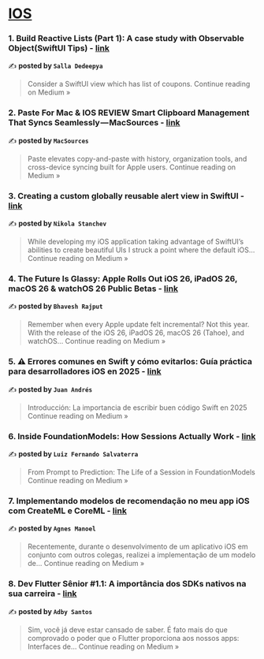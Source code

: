 
<h1><a href=https://medium.com/tag/ios/recommended target="_blank" rel="noopener noreferrer">IOS</a></h1>
<h3>1. Build Reactive Lists (Part 1): A case study with Observable Object(SwiftUI Tips) - <a href="https://medium.com/@salladedeepya/build-reactive-lists-without-sacrificing-performance-swiftui-tips-a3b79d999636?source=rss------ios-5" target="_blank" rel="noopener noreferrer">link</a></h3>

✍️ **posted by `Salla Dedeepya`**

<blockquote>Consider a SwiftUI view which has list of coupons.
Continue reading on Medium »</blockquote>

<h3>2. Paste For Mac & IOS REVIEW Smart Clipboard Management That Syncs Seamlessly — MacSources - <a href="https://macsources.medium.com/paste-for-mac-ios-review-smart-clipboard-management-that-syncs-seamlessly-macsources-781abec6f40d?source=rss------ios-5" target="_blank" rel="noopener noreferrer">link</a></h3>

✍️ **posted by `MacSources`**

<blockquote>Paste elevates copy-and-paste with history, organization tools, and cross-device syncing built for Apple users.
Continue reading on Medium »</blockquote>

<h3>3. Creating a custom globally reusable alert view in SwiftUI - <a href="https://medium.com/@NikolaStanchev/creating-a-custom-globally-reusable-alert-view-in-swiftui-a69f88324f32?source=rss------ios-5" target="_blank" rel="noopener noreferrer">link</a></h3>

✍️ **posted by `Nikola Stanchev`**

<blockquote>While developing my iOS application taking advantage of SwiftUI’s abilities to create beautiful UIs I struck a point where the default iOS…
Continue reading on Medium »</blockquote>

<h3>4. The Future Is Glassy: Apple Rolls Out iOS 26, iPadOS 26, macOS 26 & watchOS 26 Public Betas - <a href="https://medium.com/@bhavesh.rajput.9010/the-future-is-glassy-apple-rolls-out-ios-26-ipados-26-macos-26-watchos-26-public-betas-e662ab276ce5?source=rss------ios-5" target="_blank" rel="noopener noreferrer">link</a></h3>

✍️ **posted by `Bhavesh Rajput `**

<blockquote>Remember when every Apple update felt incremental? Not this year. With the release of the iOS 26, iPadOS 26, macOS 26 (Tahoe), and watchOS…
Continue reading on Medium »</blockquote>

<h3>5. ⚠️ Errores comunes en Swift y cómo evitarlos: Guía práctica para desarrolladores iOS en 2025 - <a href="https://medium.com/@montojuanan/%EF%B8%8F-errores-comunes-en-swift-y-c%C3%B3mo-evitarlos-gu%C3%ADa-pr%C3%A1ctica-para-desarrolladores-ios-en-2025-8967626ceab2?source=rss------ios-5" target="_blank" rel="noopener noreferrer">link</a></h3>

✍️ **posted by `Juan Andrés`**

<blockquote>Introducción: La importancia de escribir buen código Swift en 2025
Continue reading on Medium »</blockquote>

<h3>6. Inside FoundationModels: How Sessions Actually Work - <a href="https://medium.com/@luizfernandosalvaterra/inside-foundationmodels-how-sessions-actually-work-1a250bb30110?source=rss------ios-5" target="_blank" rel="noopener noreferrer">link</a></h3>

✍️ **posted by `Luiz Fernando Salvaterra`**

<blockquote>From Prompt to Prediction: The Life of a Session in FoundationModels
Continue reading on Medium »</blockquote>

<h3>7. Implementando modelos de recomendação no meu app iOS com CreateML e CoreML - <a href="https://medium.com/@agnesmanoel/implementando-modelos-de-recomenda%C3%A7%C3%A3o-no-meu-app-ios-com-createml-e-coreml-81ea4f511ccf?source=rss------ios-5" target="_blank" rel="noopener noreferrer">link</a></h3>

✍️ **posted by `Agnes Manoel`**

<blockquote>Recentemente, durante o desenvolvimento de um aplicativo iOS em conjunto com outros colegas, realizei a implementação de um modelo de…
Continue reading on Medium »</blockquote>

<h3>8. Dev Flutter Sênior #1.1: A importância dos SDKs nativos na sua carreira - <a href="https://adbysantos.medium.com/dev-flutter-s%C3%AAnior-1-1-a-import%C3%A2ncia-dos-sdks-nativos-na-sua-carreira-83239f6ca3bf?source=rss------ios-5" target="_blank" rel="noopener noreferrer">link</a></h3>

✍️ **posted by `Adby Santos`**

<blockquote>Sim, você já deve estar cansado de saber. É fato mais do que comprovado o poder que o Flutter proporciona aos nossos apps: Interfaces de…
Continue reading on Medium »</blockquote>


